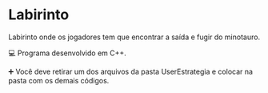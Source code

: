 # Labirinto
Labirinto onde os jogadores tem que encontrar a saída e fugir do minotauro.

💻 Programa desenvolvido em C++.

➕ Você deve retirar um dos arquivos da pasta UserEstrategia e colocar na pasta com os demais códigos.
